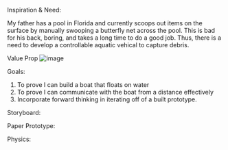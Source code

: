 Inspiration & Need:

My father has a pool in Florida and currently scoops out items on the surface by manually swooping a butterfly net across the pool. This is bad for his back, boring, and takes a long time to do a good job. Thus, there is a need to develop a controllable aquatic vehical to capture debris.

Value Prop
![image](https://user-images.githubusercontent.com/30520534/206319954-3f09ea07-08f3-4c4a-996f-c6462ef12abf.png)




Goals:
1. To prove I can build a boat that floats on water
2. To prove I can communicate with the boat from a distance effectively
3. Incorporate forward thinking in iterating off of a built prototype. 

Storyboard: 

Paper Prototype:

Physics:
